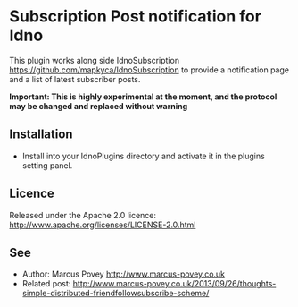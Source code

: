 Subscription Post notification for Idno
=======================================

This plugin works along side IdnoSubscription <https://github.com/mapkyca/IdnoSubscription> to provide a notification page and a list of latest subscriber posts.

**Important: This is highly experimental at the moment, and the protocol may be changed and replaced without warning**

Installation
------------

* Install into your IdnoPlugins directory and activate it in the plugins setting panel.

Licence
-------

Released under the Apache 2.0 licence: http://www.apache.org/licenses/LICENSE-2.0.html

See
---
 * Author: Marcus Povey <http://www.marcus-povey.co.uk> 
 * Related post: http://www.marcus-povey.co.uk/2013/09/26/thoughts-simple-distributed-friendfollowsubscribe-scheme/
